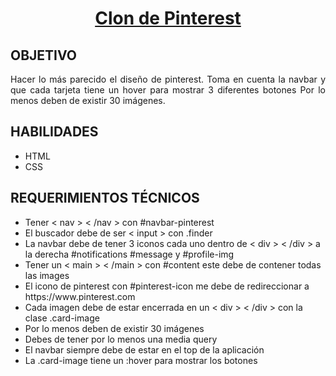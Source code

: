 <h1 align="center"><a href="https://jonhxq.github.io/PINTEREST/">Clon de Pinterest</a></h1>

<h2>OBJETIVO</h2>
<p align="justify">Hacer lo más parecido el diseño de pinterest. Toma en cuenta la navbar y que cada tarjeta tiene un hover para mostrar 3 diferentes botones
Por lo menos deben de existir 30 imágenes.</p>

<h2>HABILIDADES</h2>
<ul>
    <li>HTML</li>
    <li>CSS</li>
</ul>

<h2>REQUERIMIENTOS TÉCNICOS</h2>
<ul>
    <li>Tener < nav > < /nav > con #navbar-pinterest</li>
    <li>El buscador debe de ser < input > con .finder</li>
    <li>La navbar debe de tener 3 iconos cada uno dentro de < div > < /div > a la derecha #notifications #message y #profile-img</li>
    <li>Tener un < main > < /main > con #content este debe de contener todas las images</li>
    <li>El icono de pinterest con #pinterest-icon me debe de redireccionar a https://www.pinterest.com</li>
    <li>Cada imagen debe de estar encerrada en un < div > < /div > con la clase .card-image</li>
    <li>Por lo menos deben de existir 30 imágenes</li>
    <li>Debes de tener por lo menos una media query</li>
    <li>El navbar siempre debe de estar en el top de la aplicación</li>
    <li>La .card-image tiene un :hover para mostrar los botones</li>
</ul>
